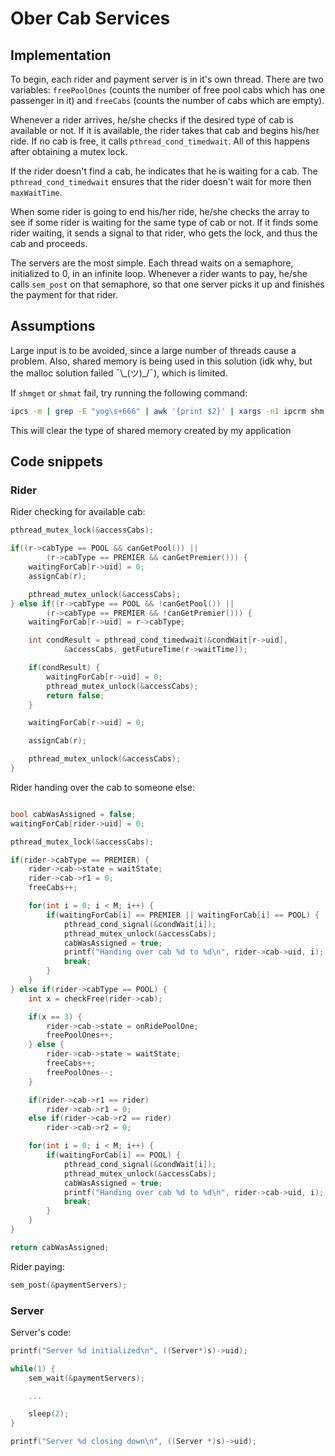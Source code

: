 # Ober Cab Services

## Implementation
To begin, each rider and payment server is in it's own thread. There are two variables: `freePoolOnes` (counts the number of free pool cabs which has one passenger in it) and `freeCabs` (counts the number of cabs which are empty).

Whenever a rider arrives, he/she checks if the desired type of cab is available or not. If it is available, the rider takes that cab and begins his/her ride. If no cab is free, it calls `pthread_cond_timedwait`. All of this happens after obtaining a mutex lock.

If the rider doesn't find a cab, he indicates that he is waiting for a cab. The `pthread_cond_timedwait` ensures that the rider doesn't wait for more then `maxWaitTime`.

When some rider is going to end his/her ride, he/she checks the array to see if some rider is waiting for the same type of cab or not. If it finds some rider waiting, it sends a signal to that rider, who gets the lock, and thus the cab and proceeds.

The servers are the most simple. Each thread waits on a semaphore, initialized to 0, in an infinite loop. Whenever a rider wants to pay, he/she calls `sem_post` on that semaphore, so that one server picks it up and finishes the payment for that rider.

## Assumptions
Large input is to be avoided, since a large number of threads cause a problem.
Also, shared memory is being used in this solution (idk why, but the malloc solution failed ¯\\\_(ツ)\_/¯), which is limited.

If `shmget` or `shmat` fail, try running the following command:

```sh
ipcs -m | grep -E "yog\s+666" | awk '{print $2}' | xargs -n1 ipcrm shm
```
This will clear the type of shared memory created by my application


## Code snippets
### Rider
Rider checking for available cab:
```c
pthread_mutex_lock(&accessCabs);

if((r->cabType == POOL && canGetPool()) ||
        (r->cabType == PREMIER && canGetPremier())) {
    waitingForCab[r->uid] = 0;
    assignCab(r);

    pthread_mutex_unlock(&accessCabs);
} else if((r->cabType == POOL && !canGetPool()) ||
        (r->cabType == PREMIER && !canGetPremier())) {
    waitingForCab[r->uid] = r->cabType;

    int condResult = pthread_cond_timedwait(&condWait[r->uid],
            &accessCabs, getFutureTime(r->waitTime));

    if(condResult) {
        waitingForCab[r->uid] = 0;
        pthread_mutex_unlock(&accessCabs);
        return false;
    }

    waitingForCab[r->uid] = 0;

    assignCab(r);

    pthread_mutex_unlock(&accessCabs);
}
```

Rider handing over the cab to someone else:
```c

bool cabWasAssigned = false;
waitingForCab[rider->uid] = 0;

pthread_mutex_lock(&accessCabs);

if(rider->cabType == PREMIER) {
    rider->cab->state = waitState;
    rider->cab->r1 = 0;
    freeCabs++;

    for(int i = 0; i < M; i++) {
        if(waitingForCab[i] == PREMIER || waitingForCab[i] == POOL) {
            pthread_cond_signal(&condWait[i]);
            pthread_mutex_unlock(&accessCabs);
            cabWasAssigned = true;
            printf("Handing over cab %d to %d\n", rider->cab->uid, i);
            break;
        }
    }
} else if(rider->cabType == POOL) {
    int x = checkFree(rider->cab);

    if(x == 3) {
        rider->cab->state = onRidePoolOne;
        freePoolOnes++;
    } else {
        rider->cab->state = waitState;
        freeCabs++;
        freePoolOnes--;
    }

    if(rider->cab->r1 == rider)
        rider->cab->r1 = 0;
    else if(rider->cab->r2 == rider)
        rider->cab->r2 = 0;

    for(int i = 0; i < M; i++) {
        if(waitingForCab[i] == POOL) {
            pthread_cond_signal(&condWait[i]);
            pthread_mutex_unlock(&accessCabs);
            cabWasAssigned = true;
            printf("Handing over cab %d to %d\n", rider->cab->uid, i);
            break;
        }
    }
}

return cabWasAssigned;
```

Rider paying:
```c
sem_post(&paymentServers);
```

### Server
Server's code:
```c
printf("Server %d initialized\n", ((Server*)s)->uid);

while(1) {
    sem_wait(&paymentServers);

    ...

    sleep(2);
}

printf("Server %d closing down\n", ((Server *)s)->uid);
```
